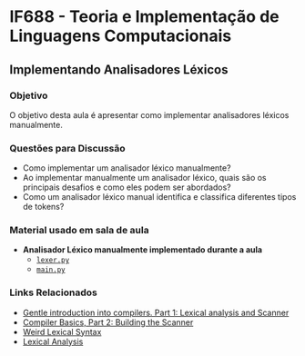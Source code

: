 # IF688 - Teoria e Implementação de Linguagens Computacionais

## Implementando Analisadores Léxicos

### Objetivo

O objetivo desta aula é apresentar como implementar analisadores léxicos manualmente.

### Questões para Discussão

- Como implementar um analisador léxico manualmente? 
- Ao implementar manualmente um analisador léxico, quais são os principais desafios e como eles podem ser abordados?
- Como um analisador léxico manual identifica e classifica diferentes tipos de tokens?

### Material usado em sala de aula

- **Analisador Léxico manualmente implementado durante a aula**
  - [`lexer.py`](https://raw.githubusercontent.com/if688/if688.github.io/master/2024-11-21/lexer.py)
  - [`main.py`](https://raw.githubusercontent.com/if688/if688.github.io/master/2024-11-21/main.py)

### Links Relacionados

- [Gentle introduction into compilers. Part 1: Lexical analysis and Scanner](https://admin.indepth.dev/gentle-introduction-into-compilers-part-1-lexical-analysis-and-scanner/)
- [Compiler Basics, Part 2: Building the Scanner](https://visualstudiomagazine.com/articles/2014/06/01/compiler-basics-part-2.aspx)
- [Weird Lexical Syntax](https://justine.lol/lex/)
- [Lexical Analysis](https://courses.cs.washington.edu/courses/cse413/06au/compiler/scanner.html)